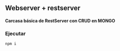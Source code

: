 ## Webserver + restserver

#### Carcasa básica de RestServer con CRUD en MONGO

### Ejecutar 

``````````
npm i 
``````````